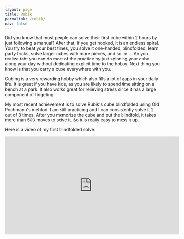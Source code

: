 ```yaml
---
layout: page
title: Rubik
permalink: /rubik/
nav: false
---
```


Did you know that most people can solve their first cube within 2 hours by just following a manual? After that, if you get hooked, it is an endless spiral. You try to beat your best times, you solve it one-handed, blindfolded, learn party tricks, solve larger cubes with more pieces, and so on ... An you realize taht you can do most of the practice by just spinning your cube along your day without dedicating explicit time to the hobby. Next thing you know is that you carry a cube everywhere with you. 

Cubing is a very rewarding hobby which also fills a lot of gaps in your daily life. It is great if you have kids, as you are likely to spend time sitting on a bench at a park. It also works great for relieving stress since it has a large component of fidgeting. 

My most recent achievement is to solve Rubik's cube blindfolded using Old Pochmann's mehtod. I am still practicing and I can consistently solve it 2 out of 3 times. After you memorize the cube and put the blindfold, it takes more than 500 moves to solve it. So it is really easy to mess it up. 

Here is a video of my first blindfolded solve. 

<iframe width="560" height="315" src="https://www.youtube.com/embed/WnCCXVIsIAs" title="YouTube video player" frameborder="0" allow="accelerometer; autoplay; clipboard-write; encrypted-media; gyroscope; picture-in-picture" allowfullscreen></iframe>